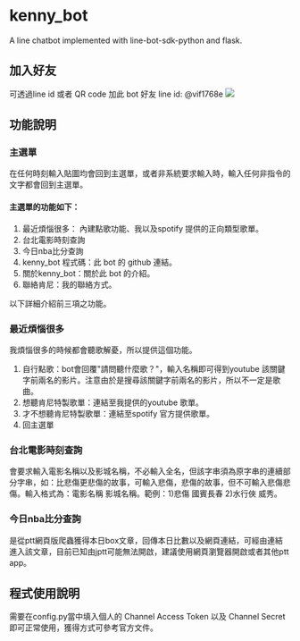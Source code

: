 # kenny_bot
A line chatbot implemented with line-bot-sdk-python and flask.

## 加入好友
可透過line id 或者 QR code 加此 bot 好友
line id: @vif1768e
![](https://i.imgur.com/GZgCRrU.png)

## 功能說明

### 主選單
在任何時刻輸入貼圖均會回到主選單，或者非系統要求輸入時，輸入任何非指令的文字都會回到主選單。
#### 主選單的功能如下：
1. 最近煩惱很多： 內建點歌功能、我以及spotify 提供的正向類型歌單。
2. 台北電影時刻查詢
3. 今日nba比分查詢
4. kenny_bot 程式碼：此 bot 的 github 連結。
5. 關於kenny_bot：關於此 bot 的介紹。
6. 聯絡肯尼：我的聯絡方式。

以下詳細介紹前三項之功能。

### 最近煩惱很多
我煩惱很多的時候都會聽歌解憂，所以提供這個功能。
1. 自行點歌：bot會回覆"請問聽什麼歌？"，輸入名稱即可得到youtube 該關鍵字前兩名的影片。注意由於是搜尋該關鍵字前兩名的影片，所以不一定是歌曲。
2. 想聽肯尼特製歌單：連結至我提供的youtube 歌單。
3. 才不想聽肯尼特製歌單：連結至spotify 官方提供歌單。
4. 回主選單

### 台北電影時刻查詢
會要求輸入電影名稱以及影城名稱，不必輸入全名，但該字串須為原字串的連續部分字串，如：比悲傷更悲傷的故事，可輸入悲傷，悲傷的故事，但不可輸入悲傷悲傷。輸入格式為：電影名稱 影城名稱。範例：1)悲傷 國賓長春 2)水行俠 威秀。

### 今日nba比分查詢
是從ptt網頁版爬蟲獲得本日box文章，回傳本日比數以及網頁連結，可經由連結進入該文章，目前已知由jptt可能無法開啟，建議使用網頁瀏覽器開啟或者其他ptt app。

## 程式使用說明
需要在config.py當中填入個人的 Channel Access Token 以及 Channel Secret 即可正常使用，獲得方式可參考官方文件。
